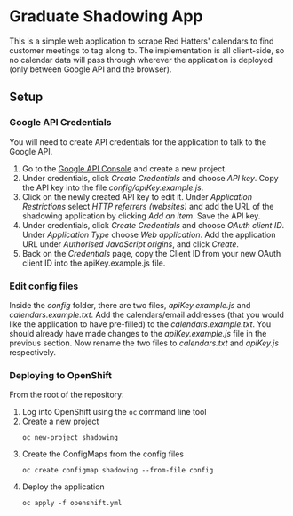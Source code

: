 # Graduate Shadowing App

This is a simple web application to scrape Red Hatters' calendars to find customer meetings to tag along to. The implementation is all client-side, so no calendar data will pass through wherever the application is deployed (only between Google API and the browser).

## Setup

### Google API Credentials

You will need to create API credentials for the application to talk to the Google API.

1. Go to the [Google API Console](https://console.developers.google.com/apis) and create a new project.
2. Under credentials, click *Create Credentials* and choose *API key*. Copy the API key into the file *config/apiKey.example.js*.
3. Click on the newly created API key to edit it. Under *Application Restrictions* select *HTTP referrers (websites)* and add the URL of the shadowing application by clicking *Add an item*. Save the API key.
4. Under credentials, click *Create Credentials* and choose *OAuth client ID*. Under *Application Type* choose *Web application*. Add the application URL under *Authorised JavaScript origins*, and click *Create*.
5. Back on the *Credentials* page, copy the Client ID from your new OAuth client ID into the apiKey.example.js file.

### Edit config files

Inside the *config* folder, there are two files, *apiKey.example.js* and *calendars.example.txt*. Add the calendars/email addresses (that you would like the application to have pre-filled) to the *calendars.example.txt*. You should already have made changes to the *apiKey.example.js* file in the previous section. Now rename the two files to *calendars.txt* and *apiKey.js* respectively.

### Deploying to OpenShift

From the root of the repository:

1. Log into OpenShift using the `oc` command line tool
2. Create a new project
   ```
   oc new-project shadowing
   ```
3. Create the ConfigMaps from the config files
   ```
   oc create configmap shadowing --from-file config
   ```
4. Deploy the application
   ```
   oc apply -f openshift.yml
   ```
